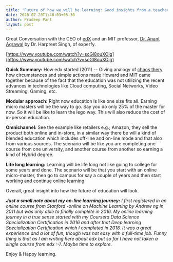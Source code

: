 ```yaml
---
title: 'Future of how we will be learning: Good insights from a teacher & leader: Dr. Anant Agarwal, MIT'
date: 2020-07-20T1:46:03+05:30
author: Pradeep Pant
layout: post
---
```

Great Conversation with the CEO of [edX](https://www.edx.org/) and an MIT professor, [Dr. Anant Agrawal](https://en.wikipedia.org/wiki/Anant_Agarwal) by Dr. Harpreet Singh, of experfy.  

[https://www.youtube.com/watch?v=scGl8ouXOig](https://www.youtube.com/watch?v=scGl8ouXOig)

**Quick Summary:**
How edx started (2011) -- Giving analogy of [chaos thery](https://en.wikipedia.org/wiki/Chaos_theory#:~:text=Chaos%20theory%20is%20an%20interdisciplinary,fractals%2C%20and%20self%2Dorganization.) how circumstances and simple actions made Howard and MIT came together because of the fact that the education was not utilizing the recent advances in technologies like Cloud computing, Social Networks, Video Streaming, Gaming, etc. 

**Modular approach:** Right now education is like one size fits all. Earning micro masters will be the way to go. Say you do only 25% of the master for now. So it will be like to learn the lego way. This will also reduce the cost of in-person education.

**Omnichannel:** See the example like retailers e.g.; Amazon, they sell the product both online and in-store, in a similar way there be will a kind of blended education which includes off-line and on-line mode and that also from various sources. The scenario will be like you are completing one course from one university, and another course from another so earning a kind of Hybrid degree.

**Life long learning:** Learning will be life long not like going to college for some years and done. The scenario will be that you start with an online micro-master, then go to campus for say a couple of years and then start working and continue online learning. 

Overall, great insight into how the future of education will look.



***Just a small note about my on-line learning journey:*** *I first registered in an online course from Stanford -online on Machine Learning by Andrew ng in 2011 but was only able to finally complete in 2016. My online learning journey in a true sense started with my Coursera Data Science Specialization Certification in 2016 and after that Deep learning Specialization Certification which I completed in 2018. It was a great experience and a lot of fun, though was not easy with a full-time job. Funny thing is that as I am writing here about edx but so far I have not taken a single course from edx :-).* 
*Maybe time to explore.*

Enjoy & Happy learning.
